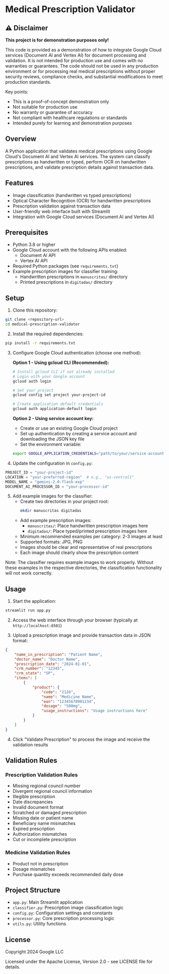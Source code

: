 # Medical Prescription Validator

## ⚠️ Disclaimer

**This project is for demonstration purposes only!**

This code is provided as a demonstration of how to integrate Google Cloud services (Document AI and Vertex AI) for document processing and validation. It is not intended for production use and comes with no warranties or guarantees. The code should not be used in any production environment or for processing real medical prescriptions without proper security reviews, compliance checks, and substantial modifications to meet production standards.

Key points:
- This is a proof-of-concept demonstration only
- Not suitable for production use
- No warranty or guarantee of accuracy
- Not compliant with healthcare regulations or standards
- Intended purely for learning and demonstration purposes

## Overview

A Python application that validates medical prescriptions using Google Cloud's Document AI and Vertex AI services. The system can classify prescriptions as handwritten or typed, perform OCR on handwritten prescriptions, and validate prescription details against transaction data.

## Features

- Image classification (handwritten vs typed prescriptions)
- Optical Character Recognition (OCR) for handwritten prescriptions
- Prescription validation against transaction data
- User-friendly web interface built with Streamlit
- Integration with Google Cloud services (Document AI and Vertex AI)

## Prerequisites

- Python 3.8 or higher
- Google Cloud account with the following APIs enabled:
  - Document AI API
  - Vertex AI API
- Required Python packages (see `requirements.txt`)
- Example prescription images for classifier training:
  - Handwritten prescriptions in `manuscritas/` directory
  - Printed prescriptions in `digitadas/` directory

## Setup

1. Clone this repository:
```bash
git clone <repository-url>
cd medical-prescription-validator
```

2. Install the required dependencies:
```bash
pip install -r requirements.txt
```

3. Configure Google Cloud authentication (choose one method):

   **Option 1 - Using gcloud CLI (Recommended):**
   ```bash
   # Install gcloud CLI if not already installed
   # Login with your Google account
   gcloud auth login

   # Set your project
   gcloud config set project your-project-id

   # Create application default credentials
   gcloud auth application-default login
   ```

   **Option 2 - Using service account key:**
   - Create or use an existing Google Cloud project
   - Set up authentication by creating a service account and downloading the JSON key file
   - Set the environment variable:
   ```bash
   export GOOGLE_APPLICATION_CREDENTIALS="path/to/your/service-account-key.json"
   ```

4. Update the configuration in `config.py`:
```python
PROJECT_ID = "your-project-id"
LOCATION = "your-preferred-region"  # e.g., "us-central1"
MODEL_NAME = "gemini-2.0-flash-exp"
DOCUMENT_AI_PROCESSOR_ID = "your-processor-id"
```

5. Add example images for the classifier:
   - Create two directories in your project root:
     ```bash
     mkdir manuscritas digitadas
     ```
   - Add example prescription images:
     - `manuscritas/`: Place handwritten prescription images here
     - `digitadas/`: Place typed/printed prescription images here
   - Minimum recommended examples per category: 2-3 images at least
   - Supported formats: JPG, PNG
   - Images should be clear and representative of real prescriptions
   - Each image should clearly show the prescription content

Note: The classifier requires example images to work properly. Without these examples in the respective directories, the classification functionality will not work correctly.

## Usage

1. Start the application:
```bash
streamlit run app.py
```

2. Access the web interface through your browser (typically at `http://localhost:8501`)

3. Upload a prescription image and provide transaction data in JSON format:
```json
{
    "name_in_prescription": "Patient Name",
    "doctor_name": "Doctor Name",
    "prescription_date": "2024-01-01",
    "crm_number": "12345",
    "crm_state": "SP",
    "items": [
        {
            "product": {
                "code": "2126",
                "name": "Medicine Name",
                "ean": "12345678901234",
                "dosage": "500mg",
                "usage_instructions": "Usage instructions here"
            }
        }
    ]
}
```

4. Click "Validate Prescription" to process the image and receive the validation results

## Validation Rules

### Prescription Validation Rules
- Missing regional council number
- Divergent regional council information
- Illegible prescription
- Date discrepancies
- Invalid document format
- Scratched or damaged prescription
- Missing date or patient name
- Beneficiary name mismatches
- Expired prescription
- Authorization mismatches
- Cut or incomplete prescription

### Medicine Validation Rules
- Product not in prescription
- Dosage mismatches
- Purchase quantity exceeds recommended daily dose

## Project Structure

- `app.py`: Main Streamlit application
- `classifier.py`: Prescription image classification logic
- `config.py`: Configuration settings and constants
- `processor.py`: Core prescription processing logic
- `utils.py`: Utility functions

## License

Copyright 2024 Google LLC

Licensed under the Apache License, Version 2.0 - see LICENSE file for details.